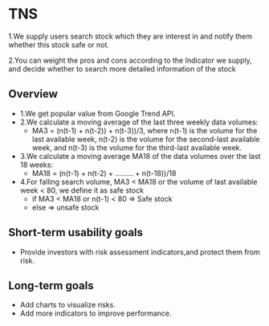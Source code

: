 # TNS

1.We supply users search stock which they are interest in and notify them whether this stock safe or not. 

2.You can weight the pros and cons according to the Indicator we supply, and decide  whether to search more detailed information of the stock 


## Overview

- 1.We get popular value from Google Trend API.
- 2.We calculate a moving average of the last three weekly data volumes:
  - MA3 = (n(t-1) + n(t-2)) + n(t-3))/3, where n(t-1) is the volume for the last available week, n(t-2) is the volume for the second-last available week, and n(t-3) is the volume for the third-last available week.
- 3.We calculate a moving average MA18 of the data volumes over the last 18 weeks:
  - MA18 = (n(t-1) + n(t-2) + ……… + n(t-18))/18
- 4.For falling search volume, MA3 < MA18 or the volume of last available week < 80, we define it as safe stock
  - if   MA3 < MA18 or n(t-1) < 80    =>   Safe stock
  - else   =>  unsafe stock


## Short-term usability goals

- Provide investors with risk assessment indicators,and protect them from risk.

## Long-term goals

- Add charts to visualize risks.
- Add more indicators to improve performance.

